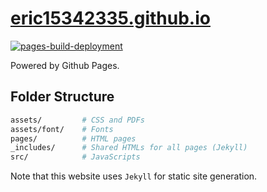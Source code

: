# [eric15342335.github.io](https://eric15342335.github.io)

[![pages-build-deployment](https://github.com/eric15342335/eric15342335.github.io/actions/workflows/pages/pages-build-deployment/badge.svg)](https://github.com/eric15342335/eric15342335.github.io/actions/workflows/pages/pages-build-deployment)

Powered by Github Pages.

## Folder Structure

```bash
assets/         # CSS and PDFs
assets/font/    # Fonts
pages/          # HTML pages
_includes/      # Shared HTMLs for all pages (Jekyll)
src/            # JavaScripts
```

Note that this website uses `Jekyll` for static site generation.

